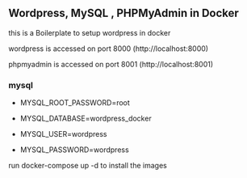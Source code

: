## Wordpress, MySQL , PHPMyAdmin  in Docker

this is a Boilerplate to setup wordpress in docker

wordpress is accessed on port 8000 (http://localhost:8000)

phpmyadmin is accessed on port 8001 (http://localhost:8001)



### mysql
- MYSQL_ROOT_PASSWORD=root

- MYSQL_DATABASE=wordpress_docker
      
- MYSQL_USER=wordpress

- MYSQL_PASSWORD=wordpress



run docker-compose up -d to install the images